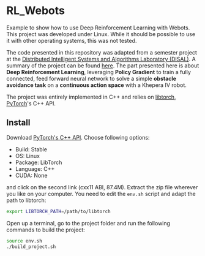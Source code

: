 # RL_Webots
Example to show how to use Deep Reinforcement Learning with Webots. This project was developed under Linux. While it should be possible to use it with other operating systems, this was not tested. 

The code presented in this repository was adapted from a semester project at the [Distributed Intelligent Systems and Algorithms Laboratory (DISAL)](https://www.epfl.ch/labs/disal/). A summary of the project can be found [here](https://disalw3.epfl.ch/teaching/student_projects/ay_2019-20/ws/DISAL-SP133_summary.pdf). The part presented here is about **Deep Reinforcement Learning**, leveraging **Policy Gradient** to train a fully connected, feed forward neural network to solve a simple **obstacle avoidance task** on a **continuous action space** with a Khepera IV robot. 

The project was entirely implemented in C++ and relies on [libtorch](https://pytorch.org/cppdocs/), [PyTorch](https://pytorch.org/)'s C++ API. 

## Install
Download [PyTorch's C++ API](https://pytorch.org/). Choose following options: 
- Build: Stable
- OS: Linux
- Package: LibTorch
- Language: C++
- CUDA: None

and click on the second link (cxx11 ABI, 87.4M). Extract the zip file wherever you like on your computer. You need to edit the `env.sh` script and adapt the path to libtorch: 
```bash
export LIBTORCH_PATH=/path/to/libtorch 
```

Open up a terminal, go to the project folder and run the following commands to build the project: 
```bash
source env.sh
./build_project.sh
```
